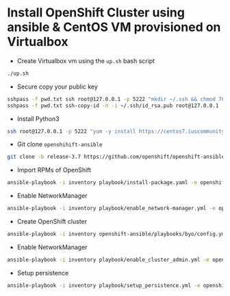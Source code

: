 # Install OpenShift Cluster using ansible & CentOS VM provisioned on Virtualbox

- Create Virtualbox vm using the `up.sh` bash script
```bash
./up.sh
```

- Secure copy your public key
```bash
sshpass -f pwd.txt ssh root@127.0.0.1 -p 5222 "mkdir ~/.ssh && chmod 700 ~/.ssh && touch ~/.ssh/authorized_keys && chmod 600 ~/.ssh/authorized_keys"
sshpass -f pwd.txt ssh-copy-id -n -i ~/.ssh/id_rsa.pub root@127.0.0.1 -p 5222
```

- Install Python3
```bash
ssh root@127.0.0.1 -p 5222 "yum -y install https://centos7.iuscommunity.org/ius-release.rpm && yum -y install python36u"
```

- Git clone `openshihift-ansible` 
```bash
git clone -b release-3.7 https://github.com/openshift/openshift-ansible.git
```

- Import RPMs of OpenShift
```bash
ansible-playbook -i inventory playbook/install-package.yaml -e openshift_node=masters
```

- Enable NetworkManager
```bash
ansible-playbook -i inventory playbook/enable_network-manager.yml -e openshift_node=masters
```

- Create OpenShift cluster
```bash
ansible-playbook -i inventory openshift-ansible/playbooks/byo/config.yml
```

- Enable NetworkManager
```bash
ansible-playbook -i inventory playbook/enable_cluster_admin.yml -e openshift_node=masters
```

- Setup persistence
```bash
ansible-playbook -i inventory playbook/setup_persistence.yml -e openshift_node=masters
```
